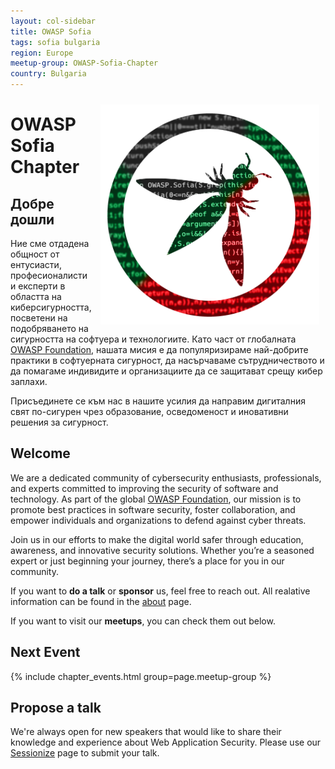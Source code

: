 ```yaml
---
layout: col-sidebar
title: OWASP Sofia 
tags: sofia bulgaria
region: Europe
meetup-group: OWASP-Sofia-Chapter
country: Bulgaria
---
```


<img align="right"
    style="padding: 10px;"
    align="right"
    width="350px"
    alt="OWASP Sofia Logo"
    src="assets/images/logo-white-stroke.png" />

# OWASP Sofia Chapter

## Добре дошли

Ние сме отдадена общност от ентусиасти, професионалисти и експерти в областта на киберсигурността, посветени на подобряването на сигурността на софтуера и технологиите. Като част от глобалната [OWASP Foundation](https://owasp.org/), нашата мисия е да популяризираме най-добрите практики в софтуерната сигурност, да насърчаваме сътрудничеството и да помагаме индивидите и организациите да се защитават срещу кибер заплахи.

Присъединете се към нас в нашите усилия да направим дигиталния свят по-сигурен чрез образование, осведоменост и иновативни решения за сигурност.

## Welcome

We are a dedicated community of cybersecurity enthusiasts, professionals, and experts committed to improving the security of software and technology. As part of the global [OWASP Foundation](https://owasp.org/), our mission is to promote best practices in software security, foster collaboration, and empower individuals and organizations to defend against cyber threats.

Join us in our efforts to make the digital world safer through education, awareness, and innovative security solutions. Whether you’re a seasoned expert or just beginning your journey, there’s a place for you in our community.

If you want to **do a talk** or **sponsor** us, feel free to reach out. All realative information can be found in the [about](#about) page.

If you want to visit our **meetups**, you can check them out below.

Next Event
---------------------
{% include chapter_events.html group=page.meetup-group %}


Propose a talk
---------------------
We're always open for new speakers that would like to share their knowledge and experience about Web Application Security. Please use our [Sessionize](https://sessionize.com/owasp-sofia/) page to submit your talk.